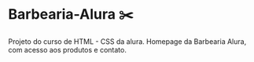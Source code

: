 # Barbearia-Alura ✂️
Projeto do curso de HTML - CSS da alura. Homepage da Barbearia Alura, com acesso aos produtos e contato.
